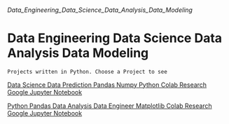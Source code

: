 ###### Data_Engineering_Data_Science_Data_Analysis_Data_Modeling
# Data Engineering Data Science Data Analysis Data Modeling
    
    Projects written in Python. Choose a Project to see

[Data Science Data Prediction Pandas Numpy Python Colab Research Google Jupyter Notebook](https://github.com/vini-insight/Data_Science_Data_Prediction_Pandas_Numpy_Python_Colab_Research_Google_Jupyter_Notebook)

[Python Pandas Data Analysis Data Engineer Matplotlib Colab Research Google Jupyter Notebook](https://github.com/vini-insight/Python_Pandas_Data_Analysis_Data_Engineer_Matplotlib_Colab_Research_Google_Jupyter_Notebook)

